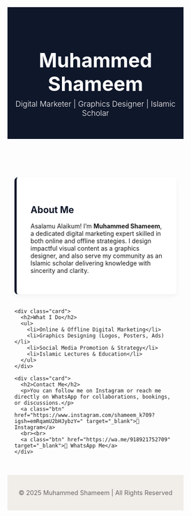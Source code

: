 <!DOCTYPE html>
<html lang="en">
<head>
  <meta charset="UTF-8" />
  <meta name="viewport" content="width=device-width, initial-scale=1.0"/>
  <title>Muhammed Shameem | Digital Marketer & Islamic Scholar</title>
  <link href="https://fonts.googleapis.com/css2?family=Amiri&family=Poppins:wght@300;500;700&display=swap" rel="stylesheet">
  <style>
    * {
      margin: 0;
      padding: 0;
      box-sizing: border-box;
    }

    body {
      font-family: 'Poppins', sans-serif;
      background-color: #f9f5f0;
      color: #2d2d2d;
      line-height: 1.6;
    }

    header {
      background-color: #0f172a;
      color: white;
      padding: 2rem 1rem;
      text-align: center;
    }

    header h1 {
      font-family: 'Amiri', serif;
      font-size: 2.8rem;
    }

    header p {
      font-size: 1.1rem;
      margin-top: 0.5rem;
      font-weight: 300;
    }

    section {
      padding: 2rem 1rem;
      max-width: 900px;
      margin: auto;
    }

    .card {
      background-color: white;
      border-left: 5px solid #0f172a;
      border-radius: 8px;
      padding: 2rem;
      margin-bottom: 2rem;
      box-shadow: 0 4px 12px rgba(0,0,0,0.05);
      transition: transform 0.3s ease;
    }

    .card:hover {
      transform: translateY(-4px);
    }

    .card h2 {
      font-family: 'Amiri', serif;
      color: #0f172a;
      margin-bottom: 1rem;
    }

    .btn {
      display: inline-block;
      padding: 0.7rem 1.4rem;
      background-color: #0f172a;
      color: white;
      text-decoration: none;
      border-radius: 25px;
      margin-top: 1rem;
      transition: background-color 0.3s ease;
      font-weight: 500;
    }

    .btn:hover {
      background-color: #1e293b;
    }

    ul {
      list-style: none;
      padding-left: 0;
    }

    ul li::before {
      content: "✔️";
      margin-right: 8px;
      color: #0f172a;
    }

    footer {
      text-align: center;
      padding: 2rem 1rem;
      font-size: 0.9rem;
      background-color: #f1ede9;
      color: #666;
    }

    @media (max-width: 600px) {
      header h1 {
        font-size: 2.2rem;
      }

      .card {
        padding: 1.5rem;
      }
    }
  </style>
</head>
<body>

  <header>
    <h1>Muhammed Shameem</h1>
    <p>Digital Marketer | Graphics Designer | Islamic Scholar</p>
  </header>

  <section>
    <div class="card">
      <h2>About Me</h2>
      <p>Asalamu Alaikum! I’m <strong>Muhammed Shameem</strong>, a dedicated digital marketing expert skilled in both online and offline strategies. I design impactful visual content as a graphics designer, and also serve my community as an Islamic scholar delivering knowledge with sincerity and clarity.</p>
    </div>

    <div class="card">
      <h2>What I Do</h2>
      <ul>
        <li>Online & Offline Digital Marketing</li>
        <li>Graphics Designing (Logos, Posters, Ads)</li>
        <li>Social Media Promotion & Strategy</li>
        <li>Islamic Lectures & Education</li>
      </ul>
    </div>

    <div class="card">
      <h2>Contact Me</h2>
      <p>You can follow me on Instagram or reach me directly on WhatsApp for collaborations, bookings, or discussions.</p>
      <a class="btn" href="https://www.instagram.com/shameem_k709?igsh=emRqamU2bHJybzY=" target="_blank">📸 Instagram</a>
      <br><br>
      <a class="btn" href="https://wa.me/918921752709" target="_blank">💬 WhatsApp Me</a>
    </div>
  </section>

  <footer>
    &copy; 2025 Muhammed Shameem | All Rights Reserved
  </footer>

</body>
</html>

